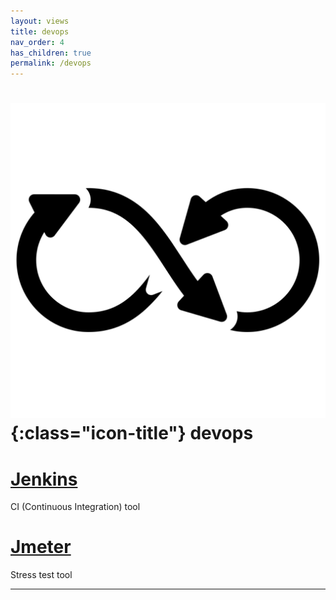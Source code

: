 ```yaml
---
layout: views
title: devops
nav_order: 4
has_children: true
permalink: /devops
---
```


# ![devops icon](/assets/images/icon/devops.png){:class="icon-title"} devops

# [Jenkins](/devops/jenkins)
CI (Continuous Integration) tool
# [Jmeter](/devops/jmeter)
Stress test tool

---
